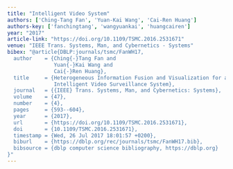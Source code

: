 ```yaml
---
title: "Intelligent Video System"
authors: ['Ching-Tang Fan', 'Yuan-Kai Wang', 'Cai-Ren Huang']
authors-key: ['fanchingtang', 'wangyuankai', 'huangcairen']
year: "2017"
article-link: "https://doi.org/10.1109/TSMC.2016.2531671"
venue: "IEEE Trans. Systems, Man, and Cybernetics - Systems"
bibex: "@article{DBLP:journals/tsmc/FanWH17,
  author    = {Ching{-}Tang Fan and
               Yuan{-}Kai Wang and
               Cai{-}Ren Huang},
  title     = {Heterogeneous Information Fusion and Visualization for a Large-Scale
               Intelligent Video Surveillance System},
  journal   = {{IEEE} Trans. Systems, Man, and Cybernetics: Systems},
  volume    = {47},
  number    = {4},
  pages     = {593--604},
  year      = {2017},
  url       = {https://doi.org/10.1109/TSMC.2016.2531671},
  doi       = {10.1109/TSMC.2016.2531671},
  timestamp = {Wed, 26 Jul 2017 18:01:57 +0200},
  biburl    = {https://dblp.org/rec/journals/tsmc/FanWH17.bib},
  bibsource = {dblp computer science bibliography, https://dblp.org}
}"
---
```

